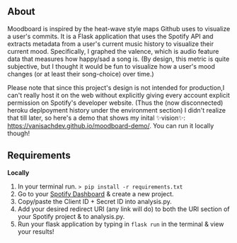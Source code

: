 ## About

Moodboard is inspired by the heat-wave style maps Github uses to visualize a user's commits. It is a Flask application that uses the Spotify API and extracts metadata from a user's current music history to visualize their current mood. Specifically, I graphed the valence, which is audio feature data that measures how happy/sad a song is. (By design, this metric is quite subjective, but I thought it would be fun to visualize how a user's mood changes (or at least their song-choice) over time.)

Please note that since this project's design is not intended for production,I can't really host it on the web without explicitly giving every account explicit permission on Spotify's developer website. (Thus the (now disconnected) heroku deplpoyment history under the environment section) I didn't realize that till later, so here's a demo that shows my inital ✨vision✨: https://vanisachdev.github.io/moodboard-demo/. You can run it locally though! 

## Requirements

**Locally** 
1. In your terminal run. `> pip install -r requirements.txt`
2. Go to your [Spotify Dashboard](https://developer.spotify.com/dashboard/) & create a new project.
3. Copy/paste the Client ID + Secret ID into analysis.py.
4. Add your desired redirect URI (any link will do) to both the URI section of your Spotify project & to analysis.py. 
5.  Run your flask application by typing in  `flask run` in the terminal & view your results!


